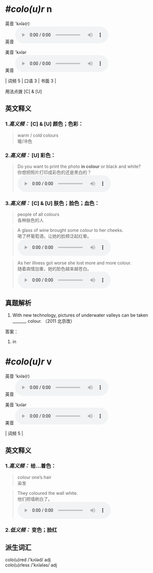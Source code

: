 # ***\#colo(u)r*** n
英音 'kʌlə(r)  
英音
<audio src="./media/colo(u)r-B.aac" controls="controls"></audio>

美音 'kʌlər  
美音
<audio src="./media/colo(u)r.aac" controls="controls"></audio>



| 词频 5 | 口语 3 | 书面 3 |  

用法点拨  [C] & [U]

英文释义
---
### 1.*高义频：* **[C] & [U]  颜色；色彩：**  

 > warm / cold colours  
 > 暖/冷色    

### 2.*高义频：* **[U] 彩色：**  

 > Do you want to print the photo **in colour** or black and white?  
 > 你想把照片打印成彩色的还是黑白的？    
<audio src="./media/P90 colo(u)r2.aac" controls="controls"></audio>

### 3.*高义频：* **[C] & [U] 肤色；脸色；血色：**  

 > people of all colours  
 > 各种肤色的人    

 > A glass of wine brought some colour to her cheeks.  
 > 喝了杯葡萄酒，让她的脸颊泛起红晕。    
<audio src="./media/2-colo(u)r.aac" controls="controls"></audio>

 > As her illness got worse she lost more and more colour.  
 > 随着病情加重，她的脸色越来越苍白。    
<audio src="./media/colour-101_AAC.aac" controls="controls"></audio>


真题解析
---
1. With new technology, pictures of underwater valleys can be taken _______ colour.  （2011 北京改）  

答案：
1. in  

# ***\#colo(u)r*** v
英音 'kʌlə(r)  
英音
<audio src="./media/colo(u)r-B.aac" controls="controls"></audio>

美音 'kʌlər  
美音
<audio src="./media/colo(u)r.aac" controls="controls"></audio>



| 词频 5 |  

英文释义
---
### 1.*高义频：* **给...着色：**  

 > colour one’s hair  
 > 染发    

 > They coloured the wall white.  
 > 他们把墙刷白了。    
<audio src="./media/4-colo(u)r.aac" controls="controls"></audio>

### 2.*低义频：* **变色；脸红**  


派生词汇
---
colo(u)red /'kʌləd/ adj   
colo(u)rless /'kʌlələs/ adj   

